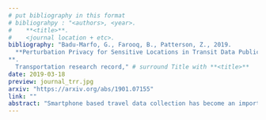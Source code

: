 ```yaml
---
# put bibliography in this format
# bibliograhpy : "<authors>, <year>.
#    **<title>**.
#    <journal location + etc>.
bibliography: "Badu-Marfo, G., Farooq, B., Patterson, Z., 2019.
  **Perturbation Privacy for Sensitive Locations in Transit Data Publication: A Case Study of Montreal Trajet Surveys
**.
  Transportation research record," # surround Title with **<title>**
date: 2019-03-18
preview: journal_trr.jpg
arxiv: "https://arxiv.org/abs/1901.07155"
link: ""
abstract: "Smartphone based travel data collection has become an important tool for the analysis of transportation systems. Interest in sharing travel survey data has gained popularity in recent years as "Open Data Initiatives" by governments seek to allow the public to use these data, and hopefully be able to contribute their findings and analysis to the public sphere. The public release of such precise information, particularly location data such as place of residence, opens the risk of privacy violation. At the same time, in order for such data to be useful, as much spatial resolution as possible is desirable for utility in transportation applications and travel demand modeling. This paper evaluates geographic random perturbation methods (i.e. Geo-indistinguishability and the Donut geomask) in protecting the privacy of respondents whose residential location may be published. We measure the performance of location privacy methods, preservation of utility and randomness in the distribution of perturbation distances with varying parameters. It is found that both methods produce distributions of spatial perturbations that conform closely to common probability distributions and as a result, that the original locations can be inferred with little information and a high degree of precision. It is also found that while Achieved K-estimate anonymity increases linearly with desired anonymity for the Donut geomask, Geo-Indistinguishability is highly dependent upon its privacy budget factor (epsilon) and is not very effective at assuring desired Achieved K-estimate anonymity."
---
```

